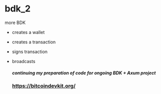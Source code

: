 # bdk_2
more BDK

- creates a wallet
- creates a transaction
- signs transaction
- broadcasts

  ##### continuing my preparation of code for ongoing BDK + Axum project

  ### https://bitcoindevkit.org/
